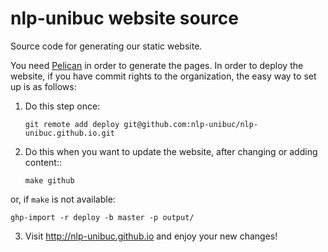nlp-unibuc website source
=========================

Source code for generating our static website.

You need [Pelican](http://blog.getpelican.com/) in order to generate the pages.
In order to deploy the website, if you have commit rights to the organization,
the easy way to set up is as follows:

1. Do this step once:

   ``git remote add deploy git@github.com:nlp-unibuc/nlp-unibuc.github.io.git``


2. Do this when you want to update the website, after changing or adding content::

   ``make github``

or, if ``make`` is not available:

   ``ghp-import -r deploy -b master -p output/``

3. Visit http://nlp-unibuc.github.io and enjoy your new changes!

